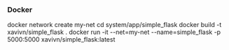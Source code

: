 ### Docker

docker network create my-net
cd system/app/simple_flask
docker build -t xavivn/simple_flask .
docker run -it --net=my-net --name=simple_flask -p 5000:5000 xavivn/simple_flask:latest

